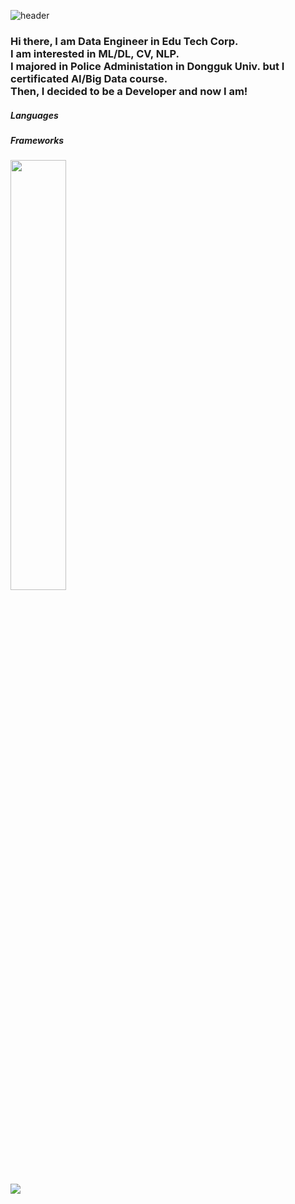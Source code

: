 ![header](https://capsule-render.vercel.app/api?type=waving&color=_hexcode&theme=github_dark_dimmed&height=120&animation=fadeIn&section=footer&text=Pythonzzgr&fontAlign=70)
### Hi there, I am Data Engineer in Edu Tech Corp. <br>I am interested in ML/DL, CV, NLP.<br>I majored in Police Administation in Dongguk Univ. but I certificated AI/Big Data course.<br>Then, I decided to be a Developer and now I am!

##### Languages

##### Frameworks

<a href="s">
  <img src="https://github-readme-stats.vercel.app/api?username=dkssud8150&theme=tokyonight&show_icons=true" width="42%" />
</a><br>
<a href="s">
  <img src="https://github-readme-stats.vercel.app/api/top-langs/?username=dkssud8150&exclude_repo=dkssud8150.github.io&layout=compact&theme=tokyonight" />
</a>

